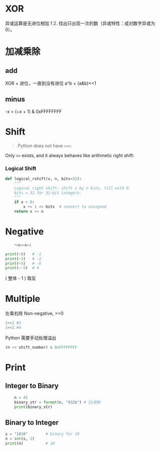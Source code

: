 # XOR
异或运算是无进位相加
1
2. 找出只出现一次的数（异或特性：成对数字异或为 0）。

# 加减乘除
## add
XOR + 进位，一直到没有进位
a^b + (a&b)<<1

## minus
-x = (~x + 1) & 0xFFFFFFFF

# Shift
> Python does not have `>>>`.

Only `>>` exists, and it always behaves like arithmetic right shift:

### Logical Shift
```python
def logical_rshift(x, n, bits=32):
    """
    Logical right shift: shift x by n bits, fill with 0.
    bits = 32 for 32-bit integers.
    """
    if x < 0:
        x += 1 << bits  # convert to unsigned
    return x >> n
```

# Negative

```python
    ～x=−x−1

print(~0)   # -1
print(~1)   # -2
print(~5)   # -6
print(~-5)  # 4
```
( 整体 - 1 ) 取反

# Multiple

左乘右除
Non-negative, >=0
```python
1<<1 #2
1<<2 #4
```
Python 需要手动处理溢出
```python
(n << shift_number) & 0xFFFFFFFF
```

# Print
## Integer to Binary
```python
    n = 42
    binary_str = format(n, "032b") # 32进制
    print(binary_str)
```
## Binary to Integer
```python
s = "1010"        # binary for 10
n = int(s, 2)
print(n)          # 10
```
